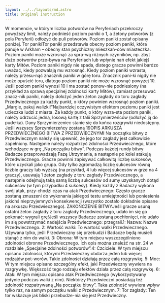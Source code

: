 ```yaml
---
layout: ../../layouts/md.astro
title: Original instruction
---
```


W momencie, w którym liczba potworów na Peryferiach przekroczy powyższy limit, należy podnieść poziom paniki o 1, a żetony potworów (z pola Peryferii) odłożyć do puli potworów. Poziom paniki został opisany poniżej. Tor panikiTor paniki przedstawia obecny poziom paniki, która panuje w Arkham – obecny stan psychiczny mieszkań-ców miasteczka. Poziom paniki może wzrosnąć za spra-wą różnych czynników, np. zbyt dużo potworów prze-bywa na Peryferiach lub wpłynie nań efekt jakiejś karty Mitów. Poziom paniki nigdy nie spada, dlatego gracze powinni bardzo uważać, kiedy pozwalają mu wzrosnąć. Kiedy poziom paniki wzrasta, należy przesu-nąć znacznik paniki w górę toru. Znacznik pani-ki nigdy nie może opuścić toru, dlatego poziom paniki nie może wzrosnąć powyżej 10. Jeśli poziom paniki wynosi 10 i ma zostać ponow-nie podniesiony (na przykład za sprawą specjalnej zdolności karty Mitów), zamiast przesuwać znacz-nik paniki, należy dołożyć jeden żeton zagłady do toru zagłady Przedwiecznego za każdy punkt, o który powinien wzrosnąć poziom paniki.„Margie, pakuj walizki!”Najbardziej oczywistym efektem poziomu paniki jest ucieczka ludzi z miasta. Za każdy punkt, o który wzra-sta poziom paniki, należy odrzucić jedną, losową kartę z talii Sprzymierzeńców (odłożyć ją do pudełka). Dany Sprzymierzeniec stanie się do końca rozgrywki niedostępny. Jeśli wszyscy Sprzymierzeńcy zostaną 19OPIS ARKUSZA PRZEDWIECZNEGO BITWA Z PRZEDWIECZNYMI Na początku bitwy z Przedwiecznym należy się upewnić, że jego tor zagłady jest całkowicie zapełniony. Następnie należy rozpatrzyć zdolności Przedwiecznego, które wchodzące w grę „Na początku bitwy”. Podczas każdej rundy bitwy Badacze przeprowadzają Fazę Utrzymania, a następnie po kolei atakują Przedwiecznego. Gracze powinni zapisywać całkowitą liczbę sukcesów, które uzyskali jako grupa. Gdy tylko zgromadzą liczbę sukcesów równą liczbie graczy lub wyższą (na przykład, 4 lub więcej sukcesów w grze na 4 graczy), usuwają 1 żeton zagłady z toru zagłady Przedwiecznego, a następnie odejmują taką samą liczbę sukcesów od sumy uzyskanych dotąd sukcesów (w tym przypadku 4 sukcesy). Kiedy każdy z Badaczy wykona swój atak, przy-chodzi czas na atak Przedwiecznego: Często gracze zostaną zmuszeni do wykonania jakiegoś testu umiejętności lub poniesienia jakichś nieprzyjemnych konsekwencji (wszystko zostało dokładnie opisane na arkuszu Przedwiecznego). ZAKOŃCZENIE BITWYJeśli gracze usuną ostatni żeton zagłady z toru zagłady Przedwiecznego, udało im się go pokonać: wygrali grę!Jeśli wszyscy Badacze zostaną pochłonięci, nie udało im się powstrzymać nadejścia Przedwiecznego: przegrali.1: Nazwa: Nazwa Przedwiecznego. 2: Wartość walki: To wartość walki Przedwiecznego. Używana tylko, jeśli Przedwieczny się przebudzi i Badacze będą musieli stanąć z nim do walki. 3: Obrona: W tym miejscu wyszczególniono zdolności obronne Przedwiecznego. Ich opis można znaleźć na str. 24 w rozdziale „Specjalne zdolności potworów”.4: Czciciele: W tym miejscu opisano zdolności, którymi Przedwieczny obdarza jeden lub więcej rodzajów pot-worów. Takie zdolności działają przez całą rozgrywkę. 5: Moc: W tym miejscu opisano szczególny efekt, jaki Przedwieczny wywiera na rozgrywkę. Większość tego rodzaju efektów działa przez całą rozgrywkę. 6: Atak: W tym miejscu opisano atak Przedwiecznego (wykorzystywany jedynie podczas walki z nim). Niektórzy Przedwieczni posiadają też zdolność rozpatrywaną „Na początku bitwy”. Taka zdolność wywiera wpływ tylko raz, na samym początku walki z Przedwiecznym. 7: Tor zagłady: Ten tor wskazuje jak bliski przebudze-nia się jest Przedwieczny. 
